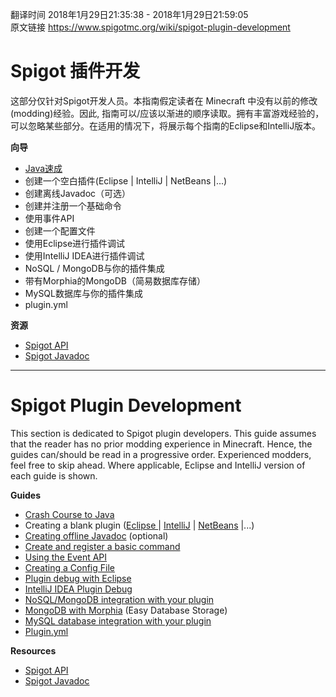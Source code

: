 翻译时间 2018年1月29日21:35:38 - 2018年1月29日21:59:05  
原文链接 https://www.spigotmc.org/wiki/spigot-plugin-development

# Spigot 插件开发

这部分仅针对Spigot开发人员。本指南假定读者在 Minecraft 中没有以前的修改(modding)经验。因此, 指南可以/应该以渐进的顺序读取。拥有丰富游戏经验的，可以忽略某些部分。在适用的情况下，将展示每个指南的Eclipse和IntelliJ版本。

**向导**
- [Java速成](https://github.com/PChenWillPlay/Spigot-Plugin-Development-Chinese/blob/master/crash-course-to-java.md)
- 创建一个空白插件(Eclipse | IntelliJ | NetBeans |...)
- 创建离线Javadoc（可选）
- 创建并注册一个基础命令
- 使用事件API
- 创建一个配置文件
- 使用Eclipse进行插件调试
- 使用IntelliJ IDEA进行插件调试
- NoSQL / MongoDB与你的插件集成
- 带有Morphia的MongoDB（简易数据库存储）
- MySQL数据库与你的插件集成
- plugin.yml

**资源**
- [Spigot API](https://hub.spigotmc.org/stash/projects/SPIGOT)
- [Spigot Javadoc](https://hub.spigotmc.org/javadocs/spigot/)
---
# Spigot Plugin Development

This section is dedicated to Spigot plugin developers. This guide assumes that the reader has no prior modding experience in Minecraft. Hence, the guides can/should be read in a progressive order. Experienced modders, feel free to skip ahead. Where applicable, Eclipse and IntelliJ version of each guide is shown.

**Guides**
- [Crash Course to Java](https://www.spigotmc.org/wiki/crash-course-to-java/)
- Creating a blank plugin ([Eclipse ](http://www.spigotmc.org/wiki/creating-a-blank-spigot-plugin-in-eclipse/?noRedirect=1)| [IntelliJ](http://www.spigotmc.org/wiki/creating-a-blank-spigot-plugin-in-intellijidea/) | [NetBeans](https://www.spigotmc.org/wiki/creating-a-blank-spigot-plugin-in-netbeans/) |...)
- [Creating offline Javadoc](https://www.spigotmc.org/wiki/creating-offline-javadoc-for-the-spigot-api/) (optional)
- [Create and register a basic command](https://www.spigotmc.org/wiki/create-a-simple-command/)
- [Using the Event API](http://www.spigotmc.org/wiki/using-the-event-api/?noRedirect=1)
- [Creating a Config File](http://www.spigotmc.org/wiki/creating-a-config-file/)
- [Plugin debug with Eclipse](http://www.spigotmc.org/wiki/eclipse-debug-your-plugin/?noRedirect=1)
- [IntelliJ IDEA Plugin Debug](https://www.spigotmc.org/wiki/intellij-debug-your-plugin/)
- [NoSQL/MongoDB integration with your plugin](http://www.spigotmc.org/wiki/using-mongodb/)
- [MongoDB with Morphia](https://www.spigotmc.org/wiki/mongodb-with-morphia/) (Easy Database Storage)
- [MySQL database integration with your plugin](http://www.spigotmc.org/wiki/mysql-database-integration-with-your-plugin/)
- [Plugin.yml](https://www.spigotmc.org/wiki/plugin-yml/)

**Resources**
- [Spigot API](https://hub.spigotmc.org/stash/projects/SPIGOT)
- [Spigot Javadoc](https://hub.spigotmc.org/javadocs/spigot/)
